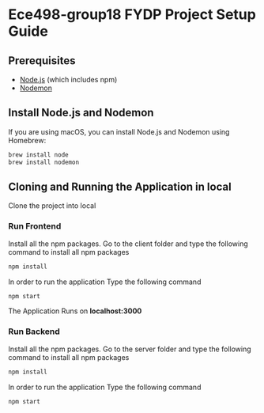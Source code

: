 # Ece498-group18 FYDP Project Setup Guide

## Prerequisites
- [Node.js](https://nodejs.org/) (which includes npm)
- [Nodemon](https://nodemon.io/)

## Install Node.js and Nodemon
If you are using macOS, you can install Node.js and Nodemon using Homebrew:
```bash
brew install node
brew install nodemon
```

## Cloning and Running the Application in local

Clone the project into local

### Run Frontend

Install all the npm packages. Go to the client folder and type the following command to install all npm packages

```bash
npm install
```

In order to run the application Type the following command

```bash
npm start
```

The Application Runs on **localhost:3000**

### Run Backend

Install all the npm packages. Go to the server folder and type the following command to install all npm packages

```bash
npm install
```

In order to run the application Type the following command

```bash
npm start
```